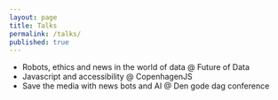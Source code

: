 ```yaml
---
layout: page
title: Talks
permalink: /talks/
published: true
---
```


* Robots, ethics and news in the world of data @ Future of Data
* Javascript and accessibility @ CopenhagenJS
* Save the media with news bots and AI @ Den gode dag conference
